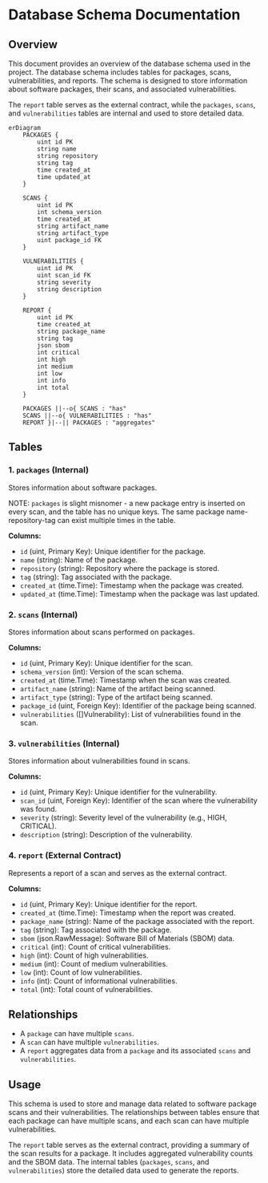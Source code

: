 
# Database Schema Documentation

## Overview
This document provides an overview of the database schema used in the project. The database schema includes tables for packages, scans, vulnerabilities, and reports. The schema is designed to store information about software packages, their scans, and associated vulnerabilities.

The `report` table serves as the external contract, while the `packages`, `scans`, and `vulnerabilities` tables are internal and used to store detailed data.

``` mermaid
erDiagram
    PACKAGES {
        uint id PK
        string name
        string repository
        string tag
        time created_at
        time updated_at
    }
    
    SCANS {
        uint id PK
        int schema_version
        time created_at
        string artifact_name
        string artifact_type
        uint package_id FK
    }
    
    VULNERABILITIES {
        uint id PK
        uint scan_id FK
        string severity
        string description
    }
    
    REPORT {
        uint id PK
        time created_at
        string package_name
        string tag
        json sbom
        int critical
        int high
        int medium
        int low
        int info
        int total
    }
    
    PACKAGES ||--o{ SCANS : "has"
    SCANS ||--o{ VULNERABILITIES : "has"
    REPORT }|--|| PACKAGES : "aggregates"
```

## Tables

### 1. `packages` (Internal)
Stores information about software packages.

NOTE: `packages` is slight misnomer - a new package entry is inserted on every scan, and the table has no unique keys.
The same package name-repository-tag can exist multiple times in the table.

**Columns:**
- `id` (uint, Primary Key): Unique identifier for the package.
- `name` (string): Name of the package.
- `repository` (string): Repository where the package is stored.
- `tag` (string): Tag associated with the package.
- `created_at` (time.Time): Timestamp when the package was created.
- `updated_at` (time.Time): Timestamp when the package was last updated.

### 2. `scans` (Internal)
Stores information about scans performed on packages.

**Columns:**
- `id` (uint, Primary Key): Unique identifier for the scan.
- `schema_version` (int): Version of the scan schema.
- `created_at` (time.Time): Timestamp when the scan was created.
- `artifact_name` (string): Name of the artifact being scanned.
- `artifact_type` (string): Type of the artifact being scanned.
- `package_id` (uint, Foreign Key): Identifier of the package being scanned.
- `vulnerabilities` ([]Vulnerability): List of vulnerabilities found in the scan.

### 3. `vulnerabilities` (Internal)
Stores information about vulnerabilities found in scans.

**Columns:**
- `id` (uint, Primary Key): Unique identifier for the vulnerability.
- `scan_id` (uint, Foreign Key): Identifier of the scan where the vulnerability was found.
- `severity` (string): Severity level of the vulnerability (e.g., HIGH, CRITICAL).
- `description` (string): Description of the vulnerability.

### 4. `report` (External Contract)
Represents a report of a scan and serves as the external contract.

**Columns:**
- `id` (uint, Primary Key): Unique identifier for the report.
- `created_at` (time.Time): Timestamp when the report was created.
- `package_name` (string): Name of the package associated with the report.
- `tag` (string): Tag associated with the package.
- `sbom` (json.RawMessage): Software Bill of Materials (SBOM) data.
- `critical` (int): Count of critical vulnerabilities.
- `high` (int): Count of high vulnerabilities.
- `medium` (int): Count of medium vulnerabilities.
- `low` (int): Count of low vulnerabilities.
- `info` (int): Count of informational vulnerabilities.
- `total` (int): Total count of vulnerabilities.

## Relationships
- A `package` can have multiple `scans`.
- A `scan` can have multiple `vulnerabilities`.
- A `report` aggregates data from a `package` and its associated `scans` and `vulnerabilities`.

## Usage
This schema is used to store and manage data related to software package scans and their vulnerabilities. The relationships between tables ensure that each package can have multiple scans, and each scan can have multiple vulnerabilities. 

The `report` table serves as the external contract, providing a summary of the scan results for a package. It includes aggregated vulnerability counts and the SBOM data. The internal tables (`packages`, `scans`, and `vulnerabilities`) store the detailed data used to generate the reports.
```